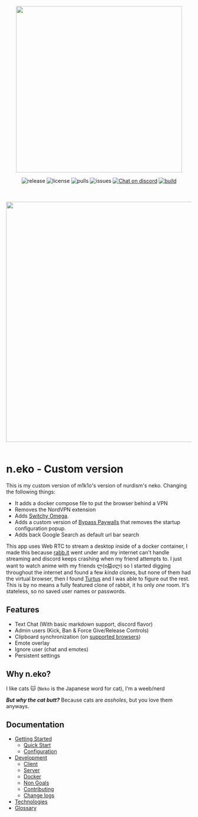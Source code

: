 <div align="center">
<a href="https://n.eko.moe/#/" ><img src="https://raw.githubusercontent.com/nurdism/neko/master/docs/_media/logo.png" width="450" height="auto"/></a>
<p align="center">
  <img src="https://img.shields.io/github/v/release/nurdism/neko" alt="release">
  <img src="https://img.shields.io/github/license/nurdism/neko" alt="license">
  <img src="https://img.shields.io/docker/pulls/nurdism/neko" alt="pulls">
  <img src="https://img.shields.io/github/issues/nurdism/neko" alt="issues">
  <a href="https://discord.gg/3U6hWpC" ><img src="https://discordapp.com/api/guilds/665851821906067466/widget.png" alt="Chat on discord"><a/>
  <a href="https://github.com/nurdism/neko/actions" ><img src="https://github.com/nurdism/neko/workflows/deploy/badge.svg" alt="build"><a/>
</p>
<br/>
<br/>
<img src="https://i.imgur.com/ZSzbQr7.gif" width="650" height="auto"/>
<br/>
<br/>

</div>



# n.eko - Custom version
 This is my custom version of m1k1o's version of nurdism's neko. Changing the following things:

  * It adds a docker compose file to put the browser behind a VPN
  * Removes the NordVPN extension
  * Adds [Switchy Omega](https://github.com/FelisCatus/SwitchyOmega).
  * Adds a custom version of [Bypass Paywalls](https://github.com/iamadamdev/bypass-paywalls-chrome) that removes the startup configuration popup.
  * Adds back Google Search as default url bar search
 
 This app uses Web RTC to stream a desktop inside of a docker container, I made this because [rabb.it](https://en.wikipedia.org/wiki/Rabb.it) went under and my internet can't handle streaming and discord keeps crashing when my friend attempts to. I just want to watch anime with my friends ლ(ಠ益ಠლ) so I started digging throughout the internet and found a few *kinda* clones, but none of them had the virtual browser, then I found [Turtus](https://github.com/Khauri/Turtus) and I was able to figure out the rest. This is by no means a fully featured clone of rabbit, it hs only *one* room. It's stateless, so no saved user names or passwords. 

## Features
  * Text Chat (With basic markdown support, discord flavor)
  * Admin users (Kick, Ban & Force Give/Release Controls)
  * Clipboard synchronization (on [supported browsers](https://developer.mozilla.org/en-US/docs/Web/API/Clipboard/readText))
  * Emote overlay
  * Ignore user (chat and emotes)
  * Persistent settings

## Why n.eko?
I like cats 🐱 (`Neko` is the Japanese word for cat), I'm a weeb/nerd

***But why the cat butt?*** Because cats are *assholes*, but you love them anyways.

## Documentation

* [Getting Started](https://n.eko.moe/#/getting-started)
  * [Quick Start](https://n.eko.moe/#/quick-start)
  * [Configuration](https://n.eko.moe/#/configuration)
* [Development](https://n.eko.moe/#/development)
  * [Client](https://n.eko.moe/#/client)
  * [Server](https://n.eko.moe/#/server)
  * [Docker](https://n.eko.moe/#/docker)
  * [Non Goals](https://n.eko.moe/#/non-goals)
  * [Contributing](https://n.eko.moe/#/contributing)
  * [Change logs](https://n.eko.moe/#/change-logs/)
* [Technologies](https://n.eko.moe/#/technologies)
* [Glossary](https://n.eko.moe/#/glossary)
